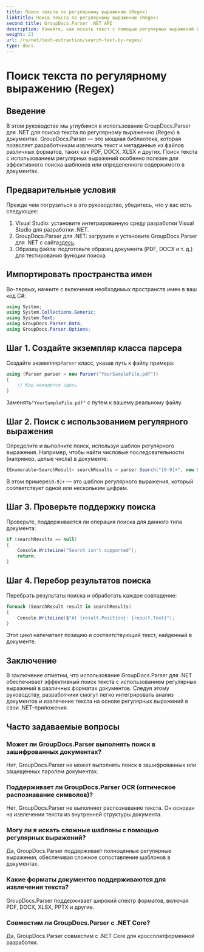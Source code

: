 ```yaml
---
title: Поиск текста по регулярному выражению (Regex)
linktitle: Поиск текста по регулярному выражению (Regex)
second_title: GroupDocs.Parser .NET API
description: Узнайте, как искать текст с помощью регулярных выражений в документах с помощью GroupDocs.Parser для .NET. Извлекайте конкретный контент без особых усилий.
weight: 23
url: /ru/net/text-extraction/search-text-by-regex/
type: docs
---
```

# Поиск текста по регулярному выражению (Regex)

## Введение
В этом руководстве мы углубимся в использование GroupDocs.Parser для .NET для поиска текста по регулярному выражению (Regex) в документах. GroupDocs.Parser — это мощная библиотека, которая позволяет разработчикам извлекать текст и метаданные из файлов различных форматов, таких как PDF, DOCX, XLSX и других. Поиск текста с использованием регулярных выражений особенно полезен для эффективного поиска шаблонов или определенного содержимого в документах.
## Предварительные условия
Прежде чем погрузиться в это руководство, убедитесь, что у вас есть следующее:
1. Visual Studio: установите интегрированную среду разработки Visual Studio для разработки .NET.
2.  GroupDocs.Parser для .NET: загрузите и установите GroupDocs.Parser для .NET с сайта[здесь](https://releases.groupdocs.com/parser/net/).
3. Образец файла: подготовьте образец документа (PDF, DOCX и т. д.) для тестирования функции поиска.

## Импортировать пространства имен
Во-первых, начните с включения необходимых пространств имен в ваш код C#:
```csharp
using System;
using System.Collections.Generic;
using System.Text;
using GroupDocs.Parser.Data;
using GroupDocs.Parser.Options;
```
## Шаг 1. Создайте экземпляр класса парсера
 Создайте экземпляр`Parser` класс, указав путь к файлу примера:
```csharp
using (Parser parser = new Parser("YourSampleFile.pdf"))
{
    // Код находится здесь
}
```
 Заменять`"YourSampleFile.pdf"` с путем к вашему реальному файлу.
## Шаг 2. Поиск с использованием регулярного выражения
Определите и выполните поиск, используя шаблон регулярного выражения. Например, чтобы найти числовые последовательности (например, целые числа) в документе:
```csharp
IEnumerable<SearchResult> searchResults = parser.Search("[0-9]+", new SearchOptions(true, false, true));
```
 В этом примере`[0-9]+` — это шаблон регулярного выражения, который соответствует одной или нескольким цифрам.
## Шаг 3. Проверьте поддержку поиска
Проверьте, поддерживается ли операция поиска для данного типа документа:
```csharp
if (searchResults == null)
{
    Console.WriteLine("Search isn't supported");
    return;
}
```
## Шаг 4. Перебор результатов поиска
Перебрать результаты поиска и обработать каждое совпадение:
```csharp
foreach (SearchResult result in searchResults)
{
    Console.WriteLine($"At {result.Position}: {result.Text}");
}
```
Этот цикл напечатает позицию и соответствующий текст, найденный в документе.

## Заключение
В заключение отметим, что использование GroupDocs.Parser для .NET обеспечивает эффективный поиск текста с использованием регулярных выражений в различных форматах документов. Следуя этому руководству, разработчики смогут легко интегрировать анализ документов и извлечение текста на основе регулярных выражений в свои .NET-приложения.

## Часто задаваемые вопросы
### Может ли GroupDocs.Parser выполнять поиск в зашифрованных документах?
Нет, GroupDocs.Parser не может выполнять поиск в зашифрованных или защищенных паролем документах.
### Поддерживает ли GroupDocs.Parser OCR (оптическое распознавание символов)?
Нет, GroupDocs.Parser не выполняет распознавание текста. Он основан на извлечении текста из внутренней структуры документа.
### Могу ли я искать сложные шаблоны с помощью регулярных выражений?
Да, GroupDocs.Parser поддерживает полноценные регулярные выражения, обеспечивая сложное сопоставление шаблонов в документах.
### Какие форматы документов поддерживаются для извлечения текста?
GroupDocs.Parser поддерживает широкий спектр форматов, включая PDF, DOCX, XLSX, PPTX и другие.
### Совместим ли GroupDocs.Parser с .NET Core?
Да, GroupDocs.Parser совместим с .NET Core для кроссплатформенной разработки.